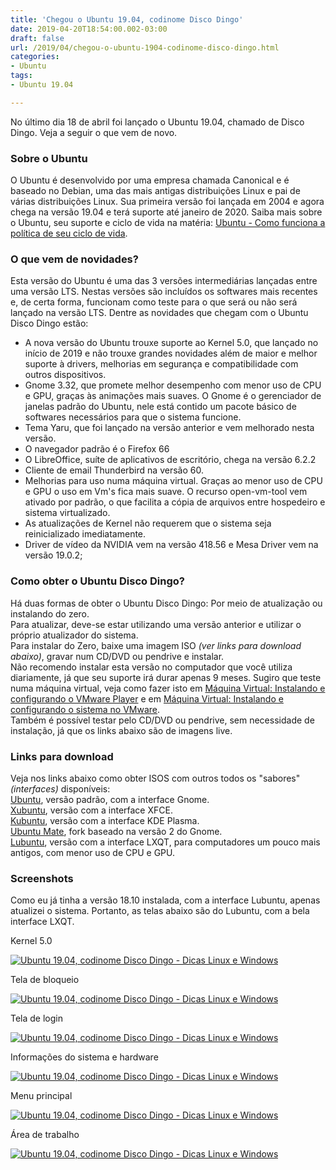```yaml
---
title: 'Chegou o Ubuntu 19.04, codinome Disco Dingo'
date: 2019-04-20T18:54:00.002-03:00
draft: false
url: /2019/04/chegou-o-ubuntu-1904-codinome-disco-dingo.html
categories:
- Ubuntu
tags: 
- Ubuntu 19.04

---
```


No último dia 18 de abril foi lançado o Ubuntu 19.04, chamado de Disco Dingo. Veja a seguir o que vem de novo.


### Sobre o Ubuntu

O Ubuntu é desenvolvido por uma empresa chamada Canonical e é baseado no Debian, uma das mais antigas distribuições Linux e pai de várias distribuições Linux. Sua primeira versão foi lançada em 2004 e agora chega na versão 19.04 e terá suporte até janeiro de 2020. Saiba mais sobre o Ubuntu, seu suporte e ciclo de vida na matéria: [Ubuntu - Como funciona a política de seu ciclo de vida](https://info.wsouza.com.br/2019/03/ubuntu-como-funciona-politica-de-seu-ciclo-de-vida.html).

  

### O que vem de novidades?

Esta versão do Ubuntu é uma das 3 versões intermediárias lançadas entre uma versão LTS. Nestas versões são incluídos os softwares mais recentes e, de certa forma, funcionam como teste para o que será ou não será lançado na versão LTS. Dentre as novidades que chegam com o Ubuntu Disco Dingo estão:  

*   A nova versão do Ubuntu trouxe suporte ao Kernel 5.0, que lançado no início de 2019 e não trouxe grandes novidades além de maior e melhor suporte à drivers, melhorias em segurança e compatibilidade com outros dispositivos.
*   Gnome 3.32, que promete melhor desempenho com menor uso de CPU e GPU, graças às animações mais suaves. O Gnome é o gerenciador de janelas padrão do Ubuntu, nele está contido um pacote básico de softwares necessários para que o sistema funcione.
*   Tema Yaru, que foi lançado na versão anterior e vem melhorado nesta versão.
*   O navegador padrão é o Firefox 66
*   O LibreOffice, suíte de aplicativos de escritório, chega na versão 6.2.2
*   Cliente de email Thunderbird na versão 60.
*   Melhorias para uso numa máquina virtual. Graças ao menor uso de CPU e GPU o uso em Vm's fica mais suave. O recurso open-vm-tool vem ativado por padrão, o que facilita a cópia de arquivos entre hospedeiro e sistema virtualizado.
*   As atualizações de Kernel não requerem que o sistema seja reinicializado imediatamente.
*   Driver de vídeo da NVIDIA vem na versão 418.56 e Mesa Driver vem na versão 19.0.2;

  

### Como obter o Ubuntu Disco Dingo?

Há duas formas de obter o Ubuntu Disco Dingo: Por meio de atualização ou instalando do zero.  
Para atualizar, deve-se estar utilizando uma versão anterior e utilizar o próprio atualizador do sistema.  
Para instalar do Zero, baixe uma imagem ISO _(ver links para download abaixo)_, gravar num CD/DVD ou pendrive e instalar.  
Não recomendo instalar esta versão no computador que você utiliza diariamente, já que seu suporte irá durar apenas 9 meses. Sugiro que teste numa máquina virtual, veja como fazer isto em [Máquina Virtual: Instalando e configurando o VMware Player](https://info.wsouza.com.br/2018/07/maquina-virtual-instalando-e-configurando-o-wmware-player.html) e em [Máquina Virtual: Instalando e configurando o sistema no VMware](https://info.wsouza.com.br/2018/08/maquina-virtual-instalando-e-configurando-o-sistema-no-vmware.html).  
Também é possível testar pelo CD/DVD ou pendrive, sem necessidade de instalação, já que os links abaixo são de imagens live.  
  

  

### Links para download

Veja nos links abaixo como obter ISOS com outros todos os "sabores" _(interfaces)_ disponíveis:  
[Ubuntu](https://www.ubuntu.com/download/desktop/thank-you?country=BR&version=19.04&architecture=amd64), versão padrão, com a interface Gnome.  
[Xubuntu](http://cdimage.ubuntu.com/xubuntu/daily-live/current/disco-desktop-amd64.iso), versão com a interface XFCE.  
[Kubuntu](http://cdimage.ubuntu.com/kubuntu/releases/19.04/release/kubuntu-19.04-desktop-amd64.iso), versão com a interface KDE Plasma.  
[Ubuntu Mate](http://cdimage.ubuntu.com/ubuntu-mate/releases/19.04/release/ubuntu-mate-19.04-desktop-amd64.iso), fork baseado na versão 2 do Gnome.  
[Lubuntu](http://cdimage.ubuntu.com/lubuntu/releases/19.04/release/lubuntu-19.04-desktop-amd64.iso), versão com a interface LXQT, para computadores um pouco mais antigos, com menor uso de CPU e GPU.

  

### Screenshots

Como eu já tinha a versão 18.10 instalada, com a interface Lubuntu, apenas atualizei o sistema. Portanto, as telas abaixo são do Lubuntu, com a bela interface LXQT.  
  
Kernel 5.0  
  

[![ Ubuntu 19.04, codinome Disco Dingo - Dicas Linux e Windows](https://4.bp.blogspot.com/-TleUcSPTrkI/XLuSN6KBreI/AAAAAAAALDQ/-WH-tyR4nw4qaNlESzPuw2OxlZSa6mHUgCLcBGAs/s640/01.png "Chegou o Ubuntu 19.04, codinome Disco Dingo - Dicas Linux e Windows")](https://4.bp.blogspot.com/-TleUcSPTrkI/XLuSN6KBreI/AAAAAAAALDQ/-WH-tyR4nw4qaNlESzPuw2OxlZSa6mHUgCLcBGAs/s1600/01.png)

  
Tela de bloqueio  
  

[![ Ubuntu 19.04, codinome Disco Dingo - Dicas Linux e Windows](https://4.bp.blogspot.com/-PvKo3LH9WtA/XLuSN6Wji7I/AAAAAAAALDU/uT91yaomTwo89Q8xY-adpc0ObY5c_HXlwCLcBGAs/s640/02.png " Ubuntu 19.04, codinome Disco Dingo - Dicas Linux e Windows")](https://4.bp.blogspot.com/-PvKo3LH9WtA/XLuSN6Wji7I/AAAAAAAALDU/uT91yaomTwo89Q8xY-adpc0ObY5c_HXlwCLcBGAs/s1600/02.png)

  
Tela de login  
  

[![ Ubuntu 19.04, codinome Disco Dingo - Dicas Linux e Windows](https://3.bp.blogspot.com/-rFLzSw5Vsns/XLuSNuaRvwI/AAAAAAAALDM/vfhvmhGlV9AOPtamKXtOouC7hCmXP1axgCLcBGAs/s640/03.png " Ubuntu 19.04, codinome Disco Dingo - Dicas Linux e Windows")](https://3.bp.blogspot.com/-rFLzSw5Vsns/XLuSNuaRvwI/AAAAAAAALDM/vfhvmhGlV9AOPtamKXtOouC7hCmXP1axgCLcBGAs/s1600/03.png)

  
Informações do sistema e hardware  
  

[![ Ubuntu 19.04, codinome Disco Dingo - Dicas Linux e Windows](https://4.bp.blogspot.com/-Nnh8B0UQocA/XLuSOMbjxzI/AAAAAAAALDY/EWGgUrnCW40YNbzsHF8SYFAkQM-F31WkwCLcBGAs/s640/04.png " Ubuntu 19.04, codinome Disco Dingo - Dicas Linux e Windows")](https://4.bp.blogspot.com/-Nnh8B0UQocA/XLuSOMbjxzI/AAAAAAAALDY/EWGgUrnCW40YNbzsHF8SYFAkQM-F31WkwCLcBGAs/s1600/04.png)

  
Menu principal  
  

[![ Ubuntu 19.04, codinome Disco Dingo - Dicas Linux e Windows](https://1.bp.blogspot.com/-epbbkVWiPuo/XLuSOk9rMvI/AAAAAAAALDc/InDum6IZ7i8G7VEIM3mvdXRtWFiM8-vlQCLcBGAs/s640/05.png " Ubuntu 19.04, codinome Disco Dingo - Dicas Linux e Windows")](https://1.bp.blogspot.com/-epbbkVWiPuo/XLuSOk9rMvI/AAAAAAAALDc/InDum6IZ7i8G7VEIM3mvdXRtWFiM8-vlQCLcBGAs/s1600/05.png)

  
Área de trabalho  
  

[![ Ubuntu 19.04, codinome Disco Dingo - Dicas Linux e Windows](https://4.bp.blogspot.com/-K3x1a8Sc5K0/XLuSPJzUJSI/AAAAAAAALDg/XxvsdCpFwoMzb5yBSccwFlrG1hv-Z68eACLcBGAs/s640/06.png " Ubuntu 19.04, codinome Disco Dingo - Dicas Linux e Windows")](https://4.bp.blogspot.com/-K3x1a8Sc5K0/XLuSPJzUJSI/AAAAAAAALDg/XxvsdCpFwoMzb5yBSccwFlrG1hv-Z68eACLcBGAs/s1600/06.png)

